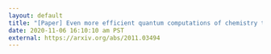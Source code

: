 ```yaml
---
layout: default
title: "[Paper] Even more efficient quantum computations of chemistry through tensor hypercontraction"
date: 2020-11-06 16:10:10 am PST
external: https://arxiv.org/abs/2011.03494
---
```

